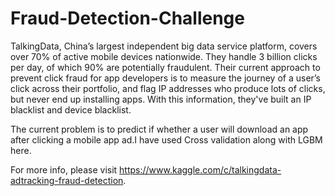 # Fraud-Detection-Challenge

TalkingData, China’s largest independent big data service platform, covers over 70% of active mobile devices nationwide. They handle 3 billion clicks per day, of which 90% are potentially fraudulent. Their current approach to prevent click fraud for app developers is to measure the journey of a user’s click across their portfolio, and flag IP addresses who produce lots of clicks, but never end up installing apps. With this information, they've built an IP blacklist and device blacklist.

The current problem is to predict if whether a user will download an app after clicking a mobile app ad.I have used Cross validation along with LGBM here.

For more info, please visit https://www.kaggle.com/c/talkingdata-adtracking-fraud-detection.
